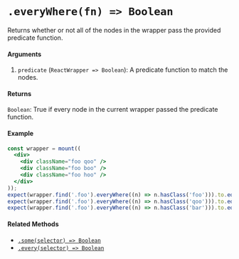 # `.everyWhere(fn) => Boolean`

Returns whether or not all of the nodes in the wrapper pass the provided predicate function.


#### Arguments

1. `predicate` (`ReactWrapper => Boolean`): A predicate function to match the nodes.



#### Returns

`Boolean`: True if every node in the current wrapper passed the predicate function.



#### Example

```jsx
const wrapper = mount((
  <div>
    <div className="foo qoo" />
    <div className="foo boo" />
    <div className="foo hoo" />
  </div>
));
expect(wrapper.find('.foo').everyWhere((n) => n.hasClass('foo'))).to.equal(true);
expect(wrapper.find('.foo').everyWhere((n) => n.hasClass('qoo'))).to.equal(false);
expect(wrapper.find('.foo').everyWhere((n) => n.hasClass('bar'))).to.equal(false);
```


#### Related Methods

- [`.some(selector) => Boolean`](some.md)
- [`.every(selector) => Boolean`](every.md)

